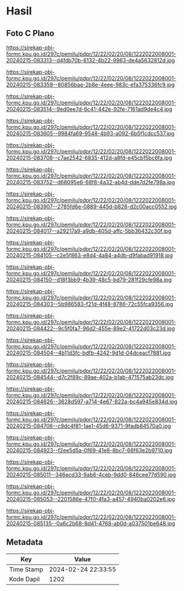 # Hasil

## Foto C Plano

https://sirekap-obj-formc.kpu.go.id/297c/pemilu/pdpr/12/22/02/20/08/1222022008001-20240215-083313--d4fdb70b-6132-4b22-9963-de4a5632812d.jpg

https://sirekap-obj-formc.kpu.go.id/297c/pemilu/pdpr/12/22/02/20/08/1222022008001-20240215-083359--80856bae-2b8e-4eee-983c-efa375336fc9.jpg

https://sirekap-obj-formc.kpu.go.id/297c/pemilu/pdpr/12/22/02/20/08/1222022008001-20240215-083514--9ed0ee7d-6c41-442e-92fe-7161ad9de4c4.jpg

https://sirekap-obj-formc.kpu.go.id/297c/pemilu/pdpr/12/22/02/20/08/1222022008001-20240215-083605--9984fa69-9548-4b93-a092-6b5f1cdcc537.jpg

https://sirekap-obj-formc.kpu.go.id/297c/pemilu/pdpr/12/22/02/20/08/1222022008001-20240215-083708--c7ae2542-6835-412d-a8fd-e45cb15bc6fa.jpg

https://sirekap-obj-formc.kpu.go.id/297c/pemilu/pdpr/12/22/02/20/08/1222022008001-20240215-083752--d68095e6-68f8-4a32-ab4d-dde7d2fe798a.jpg

https://sirekap-obj-formc.kpu.go.id/297c/pemilu/pdpr/12/22/02/20/08/1222022008001-20240215-083907--2785fd6e-0889-445d-b828-d2c00acc0552.jpg

https://sirekap-obj-formc.kpu.go.id/297c/pemilu/pdpr/12/22/02/20/08/1222022008001-20240215-084017--a29217a9-a9db-405d-affc-5bb36432c30f.jpg

https://sirekap-obj-formc.kpu.go.id/297c/pemilu/pdpr/12/22/02/20/08/1222022008001-20240215-084105--c2e5f863-e8d4-4a84-a4db-d9fabad91918.jpg

https://sirekap-obj-formc.kpu.go.id/297c/pemilu/pdpr/12/22/02/20/08/1222022008001-20240215-084150--d18f3bb9-4b39-48c5-bd79-281f29cfe98a.jpg

https://sirekap-obj-formc.kpu.go.id/297c/pemilu/pdpr/12/22/02/20/08/1222022008001-20240215-084303--5b986583-f21d-4f48-8786-72c55fca9356.jpg

https://sirekap-obj-formc.kpu.go.id/297c/pemilu/pdpr/12/22/02/20/08/1222022008001-20240215-084422--9c5f0fa7-96d2-455e-89e2-41722d03c23d.jpg

https://sirekap-obj-formc.kpu.go.id/297c/pemilu/pdpr/12/22/02/20/08/1222022008001-20240215-084504--4b11d3fc-bdfb-4242-9d1d-04dceacf7881.jpg

https://sirekap-obj-formc.kpu.go.id/297c/pemilu/pdpr/12/22/02/20/08/1222022008001-20240215-084544--d7c2f89c-89ae-402a-b1ab-471575ab23dc.jpg

https://sirekap-obj-formc.kpu.go.id/297c/pemilu/pdpr/12/22/02/20/08/1222022008001-20240215-084626--3628d597-a714-4e67-822a-bc4a945e834d.jpg

https://sirekap-obj-formc.kpu.go.id/297c/pemilu/pdpr/12/22/02/20/08/1222022008001-20240215-084706--c9dc4f81-1ae1-45d6-9371-9fadb84570a0.jpg

https://sirekap-obj-formc.kpu.go.id/297c/pemilu/pdpr/12/22/02/20/08/1222022008001-20240215-084923--f2ee5d5a-0f69-41e8-8bc7-66f63e2b9710.jpg

https://sirekap-obj-formc.kpu.go.id/297c/pemilu/pdpr/12/22/02/20/08/1222022008001-20240215-085011--346ecd33-9ab6-4ceb-9dd0-846cee77d590.jpg

https://sirekap-obj-formc.kpu.go.id/297c/pemilu/pdpr/12/22/02/20/08/1222022008001-20240215-085053--2201586e-47f0-4fa3-a457-4940ba0202e6.jpg

https://sirekap-obj-formc.kpu.go.id/297c/pemilu/pdpr/12/22/02/20/08/1222022008001-20240215-085135--0a6c2b68-8d41-4768-ab0d-a037501be648.jpg


## Metadata

| Key        | Value               |
| ---------- | ------------------- |
| Time Stamp | 2024-02-24 22:33:55 |
| Kode Dapil | 1202                |




